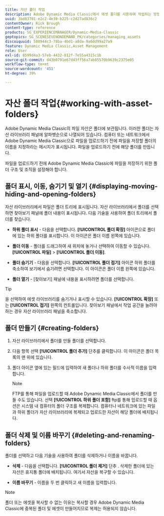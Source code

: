 ```yaml
---
title: 자산 폴더 작업
description: Adobe Dynamic Media Classic에서 에셋 폴더를 사용하여 작업하는 방법을 알아봅니다.
uuid: 3bd83701-e2c2-4e39-b225-c2d27ad836c2
contentOwner: Rick Brough
content-type: reference
products: SG_EXPERIENCEMANAGER/Dynamic-Media-Classic
geptopics: SG_SCENESEVENONDEMAND_PK/categories/managing_assets
discoiquuid: 588944c3-78ba-4bd1-a8da-9a6dd99a27a9
feature: Dynamic Media Classic,Asset Management
role: User
exl-id: 8599d4a3-57eb-4432-812f-7e55a4315c1b
source-git-commit: d43b0791e67d43ff56a7ab85570b9639c2375e05
workflow-type: tm+mt
source-wordcount: '451'
ht-degree: 39%

---
```


# 자산 폴더 작업{#working-with-asset-folders}

Adobe Dynamic Media Classic의 파일 자산은 폴더에 보관됩니다. 이러한 폴더는 자산 라이브러리 패널에 알파벳순으로 나열되어 있습니다. 컴퓨터 또는 네트워크에서 Adobe Dynamic Media Classic으로 파일을 업로드하기 전에 파일을 저장할 폴더의 이름을 지정하라는 메시지가 표시됩니다. 파일을 업로드하기 전에 해당 폴더를 만듭니다.

파일을 업로드하기 전에 Adobe Dynamic Media Classic에 파일을 저장하기 위한 폴더 구조 및 조직을 설정해야 합니다.

## 폴더 표시, 이동, 숨기기 및 열기 {#displaying-moving-hiding-and-opening-folders}

자산 라이브러리에서 파일은 폴더 트리에 표시됩니다. 자산 라이브러리에서 폴더를 선택하면 찾아보기 패널에 폴더 내용이 표시됩니다. 다음 기술을 사용하여 폴더 트리에서 폴더를 찾습니다.

* **하위 폴더 표시** - 다음을 선택합니다. **[!UICONTROL 폴더 확장]** 아이콘으로 폴더에 있는 하위 폴더를 표시합니다. 이 아이콘은 폴더 이름 왼쪽에 있습니다.

* **폴더 이동** - 폴더를 드래그하여 새 위치에 놓거나 선택하여 이동할 수 있습니다. **[!UICONTROL 파일]** > **[!UICONTROL 폴더 이동]**.

* **폴더 숨기기** - 다음을 선택합니다. **[!UICONTROL 폴더 접기]** 아이콘 하위 폴더를 축소하여 보기에서 숨기려면 선택합니다. 이 아이콘은 폴더 이름 왼쪽에 있습니다.

* **폴더 열기** - [찾아보기] 패널에 내용을 표시하려면 폴더를 선택합니다.

>[!TIP]
>
>을 선택하여 에셋 라이브러리를 숨기거나 표시할 수 있습니다. **[!UICONTROL 확장]** 또는 **[!UICONTROL 접기]** 왼쪽의 컨트롤입니다. 찾아보기 패널에서 작업 공간을 늘려야 하는 경우 자산 라이브러리 패널을 축소합니다.

## 폴더 만들기 {#creating-folders}

1. 자산 라이브러리에서 폴더를 만들 폴더를 선택합니다.
1. 다음 항목 선택 **[!UICONTROL 폴더 추가]** 단추를 클릭합니다. 이 아이콘은 폴더 목록의 맨 위에 있습니다.
1. 폴더 아이콘 옆에 있는 필드에 입력하여 새 폴더나 하위 폴더를 수사적 이름을 입력합니다.

   >[!NOTE]
   >
   >FTP를 통해 파일을 업로드할 때 Adobe Dynamic Media Classic에서 폴더를 만들 수도 있습니다. 선택 **[!UICONTROL 하위 폴더 포함]** ftp를 통해 업로드할 때 옵션은 시스템 내 컴퓨터의 폴더 구조를 복제합니다. 컴퓨터나 네트워크에 있는 파일과 하위 폴더가 자산 라이브러리에 복제되고 업로드한 자산이 해당 폴더에 배치됩니다.

## 폴더 삭제 및 이름 바꾸기 {#deleting-and-renaming-folders}

폴더를 선택하고 다음 기술을 사용하여 폴더를 삭제하거나 이름을 바꿉니다.

* **삭제** - 다음을 선택합니다. **[!UICONTROL 폴더 제거]** 단추 . 삭제한 폴더에 있는 자산은 휴지통 폴더에 배치됩니다. 여기서 자산을 복구할 수 있습니다.

* **이름 바꾸기** - 이름을 두 번 클릭하고 새 이름을 입력합니다.

>[!NOTE]
>
>폴더 또는 에셋을 복사할 수 없는 이유는 복사할 경우 Adobe Dynamic Media Classic에 중복된 폴더 및 에셋이 만들어지므로 복제는 허용되지 않습니다.

